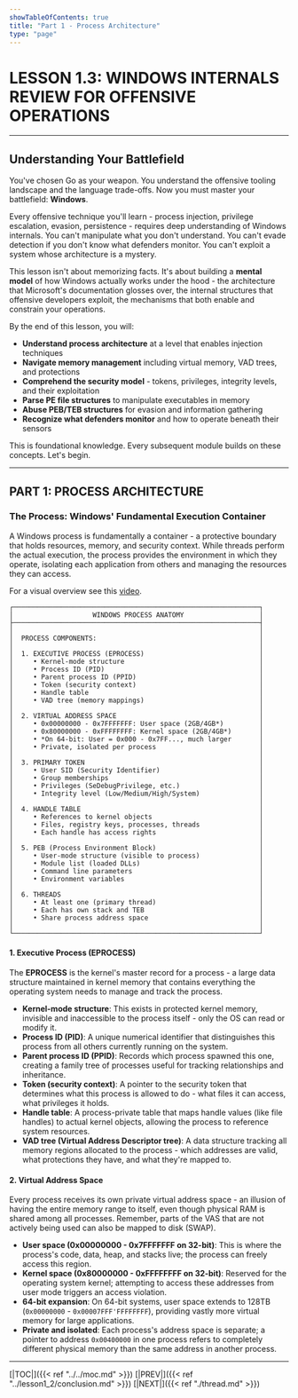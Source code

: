 ```yaml
---
showTableOfContents: true
title: "Part 1 - Process Architecture"
type: "page"
---
```


# **LESSON 1.3: WINDOWS INTERNALS REVIEW FOR OFFENSIVE OPERATIONS**

---

## **Understanding Your Battlefield**

You've chosen Go as your weapon. You understand the offensive tooling landscape and the language trade-offs. Now you must master your battlefield: **Windows**.

Every offensive technique you'll learn - process injection, privilege escalation, evasion, persistence - requires deep understanding of Windows internals. You can't manipulate what you don't understand. You can't evade detection if you don't know what defenders monitor. You can't exploit a system whose architecture is a mystery.

This lesson isn't about memorizing facts. It's about building a **mental model** of how Windows actually works under the hood - the architecture that Microsoft's documentation glosses over, the internal structures that offensive developers exploit, the mechanisms that both enable and constrain your operations.

By the end of this lesson, you will:

- **Understand process architecture** at a level that enables injection techniques
- **Navigate memory management** including virtual memory, VAD trees, and protections
- **Comprehend the security model** - tokens, privileges, integrity levels, and their exploitation
- **Parse PE file structures** to manipulate executables in memory
- **Abuse PEB/TEB structures** for evasion and information gathering
- **Recognize what defenders monitor** and how to operate beneath their sensors

This is foundational knowledge. Every subsequent module builds on these concepts. Let's begin.

---

## **PART 1:  PROCESS ARCHITECTURE**

### **The Process: Windows' Fundamental Execution Container**

A Windows process is fundamentally a container - a protective boundary that holds resources, memory, and security context. While threads perform the actual execution, the process provides the environment in which they operate, isolating each application from others and managing the resources they can access.

For a visual overview see this [video](https://www.youtube.com/watch?v=LAnWQFQmgvI).

```  
┌──────────────────────────────────────────────────────────────┐  
│                    WINDOWS PROCESS ANATOMY                   │  
├──────────────────────────────────────────────────────────────┤  
│                                                              │  
│  PROCESS COMPONENTS:                                         │  
│                                                              │  
│  1. EXECUTIVE PROCESS (EPROCESS)                             │  
│     • Kernel-mode structure                                  │  
│     • Process ID (PID)                                       │  
│     • Parent process ID (PPID)                               │  
│     • Token (security context)                               │  
│     • Handle table                                           │  
│     • VAD tree (memory mappings)                             │  
│                                                              │  
│  2. VIRTUAL ADDRESS SPACE                                    │  
│     • 0x00000000 - 0x7FFFFFFF: User space (2GB/4GB*)         │  
│     • 0x80000000 - 0xFFFFFFFF: Kernel space (2GB/4GB*)       │  
│     • *On 64-bit: User = 0x000 - 0x7FF..., much larger       │  
│     • Private, isolated per process                          │  
│                                                              │  
│  3. PRIMARY TOKEN                                            │  
│     • User SID (Security Identifier)                         │  
│     • Group memberships                                      │  
│     • Privileges (SeDebugPrivilege, etc.)                    │  
│     • Integrity level (Low/Medium/High/System)               │  
│                                                              │  
│  4. HANDLE TABLE                                             │  
│     • References to kernel objects                           │  
│     • Files, registry keys, processes, threads               │  
│     • Each handle has access rights                          │  
│                                                              │  
│  5. PEB (Process Environment Block)                          │  
│     • User-mode structure (visible to process)               │  
│     • Module list (loaded DLLs)                              │  
│     • Command line parameters                                │  
│     • Environment variables                                  │  
│                                                              │  
│  6. THREADS                                                  │  
│     • At least one (primary thread)                          │  
│     • Each has own stack and TEB                             │  
│     • Share process address space                            │  
│                                                              │  
└──────────────────────────────────────────────────────────────┘  
```  




#### 1. Executive Process (EPROCESS)

The **EPROCESS** is the kernel's master record for a process - a large data structure maintained in kernel memory that contains everything the operating system needs to manage and track the process.

- **Kernel-mode structure**: This exists in protected kernel memory, invisible and inaccessible to the process itself - only the OS can read or modify it.
- **Process ID (PID)**: A unique numerical identifier that distinguishes this process from all others currently running on the system.
- **Parent process ID (PPID)**: Records which process spawned this one, creating a family tree of processes useful for tracking relationships and inheritance.
- **Token (security context)**: A pointer to the security token that determines what this process is allowed to do - what files it can access, what privileges it holds.
- **Handle table**: A process-private table that maps handle values (like file handles) to actual kernel objects, allowing the process to reference system resources.
- **VAD tree (Virtual Address Descriptor tree)**: A data structure tracking all memory regions allocated to the process - which addresses are valid, what protections they have, and what they're mapped to.

#### 2. Virtual Address Space

Every process receives its own private virtual address space - an illusion of having the entire memory range to itself, even though physical RAM is shared among all processes. Remember, parts of the VAS that are not actively being used can also be mapped to disk (SWAP).

- **User space (0x00000000 - 0x7FFFFFFF on 32-bit)**: This is where the process's code, data, heap, and stacks live; the process can freely access this region.
- **Kernel space (0x80000000 - 0xFFFFFFFF on 32-bit)**: Reserved for the operating system kernel; attempting to access these addresses from user mode triggers an access violation.
- **64-bit expansion**: On 64-bit systems, user space extends to 128TB (`0x00000000` - `0x00007FFF'FFFFFFFF`), providing vastly more virtual memory for large applications.
- **Private and isolated**: Each process's address space is separate; a pointer to address `0x00400000` in one process refers to completely different physical memory than the same address in another process.




---
[|TOC|]({{< ref "../../moc.md" >}})
[|PREV|]({{< ref "../lesson1_2/conclusion.md" >}})
[|NEXT|]({{< ref "./thread.md" >}})